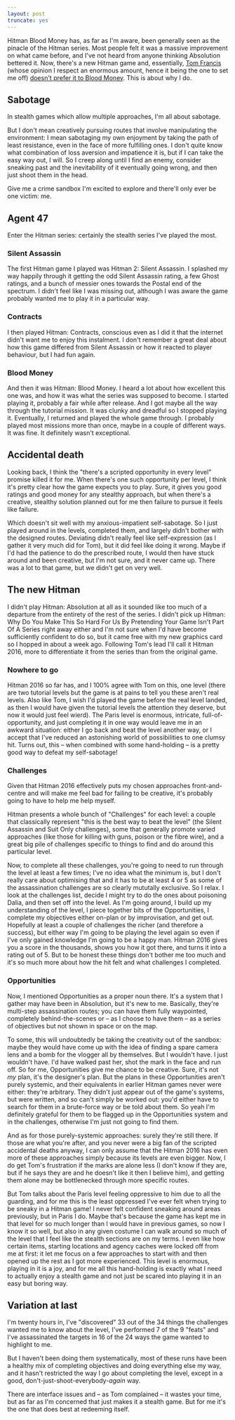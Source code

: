 ```yaml
---
layout: post
truncate: yes
---
```


Hitman Blood Money has, as far as I'm aware, been generally seen as the pinacle of the Hitman series. Most people felt it was a massive improvement on what came before, and I've not heard from anyone thinking Absolution bettered it. Now, there's a new Hitman game and, essentially, [Tom Francis][pentadactTwitter] (whose opinion I respect an enormous amount, hence it being the one to set me off) [doesn't prefer it to Blood Money][c&cEp]. This is about why I do.

## Sabotage
In stealth games which allow multiple approaches, I'm all about sabotage.

But I don't mean creatively pursuing routes that involve manipulating the environment: I mean sabotaging my own enjoyment by taking the path of least resistance, even in the face of more fulfilling ones. I don't quite know what combination of loss aversion and impatience it is, but if I can take the easy way out, I will. So I creep along until I find an enemy, consider sneaking past and the inevitability of it eventually going wrong, and then just shoot them in the head.

Give me a crime sandbox I'm excited to explore and there'll only ever be one victim: me.

## Agent 47
Enter the Hitman series: certainly the stealth series I've played the most.

### Silent Assassin
The first Hitman game I played was Hitman 2: Silent Assassin. I splashed my way happily through it getting the odd Silent Assassin rating, a few Ghost ratings, and a bunch of messier ones towards the Postal end of the spectrum. I didn't feel like I was missing out, although I was aware the game probably wanted me to play it in a particular way.

### Contracts
I then played Hitman: Contracts, conscious even as I did it that the internet didn't want me to enjoy this instalment. I don't remember a great deal about how this game differed from Silent Assassin or how it reacted to player behaviour, but I had fun again.

### Blood Money
And then it was Hitman: Blood Money. I heard a lot about how excellent this one was, and how it was what the series was supposed to become. I started playing it, probably a fair while after release. And I got maybe all the way through the tutorial mission. It was clunky and dreadful so I stopped playing it. Eventually, I returned and played the whole game through. I probably played most missions more than once, maybe in a couple of different ways. It was fine. It definitely wasn't exceptional.

## Accidental death
Looking back, I think the "there's a scripted opportunity in every level" promise killed it for me. When there's one such opportunity per level, I think it's pretty clear how the game expects you to play. Sure, it gives you good ratings and good money for any stealthy approach, but when there's a creative, stealthy solution planned out for me then failure to pursue it feels like failure.

Which doesn't sit well with my anxious-impatient self-sabotage. So I just played around in the levels, completed them, and largely didn't bother with the designed routes. Deviating didn't really feel like self-expression (as I gather it very much did for Tom), but it did feel like doing it wrong. Maybe if I'd had the patience to do the prescribed route, I would then have stuck around and been creative, but I'm not sure, and it never came up. There was a lot to that game, but we didn't get on very well. 

## The new Hitman
I didn't play Hitman: Absolution at all as it sounded like too much of a departure from the entirety of the rest of the series. I didn't pick up Hitman: Why Do You Make This So Hard For Us By Pretending Your Game Isn't Part Of A Series right away either and I'm not sure when I'd have become sufficiently confident to do so, but it came free with my new graphics card so I hopped in about a week ago. Following Tom's lead I'll call it Hitman 2016, more to differentiate it from the series than from the original game.

### Nowhere to go
Hitman 2016 so far has, and I 100% agree with Tom on this, one level (there are two tutorial levels but the game is at pains to tell you these aren't real levels. Also like Tom, I wish I'd played the game before the real level landed, as then I would have given the tutorial levels the attention they deserve, but now it would just feel wierd). The Paris level is enormous, intricate, full-of-opportunity, and just completing it in one way would leave me in an awkward situation: either I go back and beat the level another way, or I accept that I've reduced an astonishing world of possibilities to one clumsy hit. Turns out, this – when combined with some hand-holding – is a pretty good way to defeat my self-sabotage!

### Challenges
Given that Hitman 2016 effectively puts my chosen approaches front-and-centre and will make me feel bad for failing to be creative, it's probably going to have to help me help myself.

Hitman presents a whole bunch of "Challenges" for each level: a couple that classically represent "this is the best way to beat the level" (the Silent Assassin and Suit Only challenges), some that generally promote varied approaches (like those for killing with guns, poison or the fibre wire), and a great big pile of challenges specific to things to find and do around this particular level.

Now, to complete all these challenges, you're going to need to run through the level at least a few times; I've no idea what the minimum is, but I don't really care about optimising that and it has to be at least 4 or 5 as some of the assassination challenges are so clearly mututally exclusive. So I relax. I look at the challenges list, decide I might try to do the ones about poisoning Dalia, and then set off into the level. As I'm going around, I build up my understanding of the level, I piece together bits of the Opportunities, I complete my objectives either on-plan or by improvisation, and get out. Hopefully at least a couple of challenges the richer (and therefore a success), but either way I'm going to be playing the level again so even if I've only gained knowledge I'm going to be a happy man. Hitman 2016 gives you a score in the thousands, shows you how it got there, and turns it into a rating out of 5. But to be honest these things don't bother me too much and it's so much more about how the hit felt and what challenges I completed.

### Opportunities
Now, I mentioned Opportunities as a proper noun there. It's a system that I gather may have been in Absolution, but it's new to me. Basically, they're multi-step assassination routes; you can have them fully waypointed, completely behind-the-scenes or – as I choose to have them – as a series of objectives but not shown in space or on the map.

To some, this will undoubtedly be taking the creativity out of the sandbox: maybe they would have come up with the idea of finding a spare camera lens and a bomb for the vlogger all by themselves. But I wouldn't have. I just wouldn't have. I'd have walked past her, shot the mark in the face and run off. So for me, Opportunities give me chance to be creative. Sure, it's not *my* plan, it's the designer's plan. But the plans in these Opportunities aren't purely systemic, and their equivalents in earlier Hitman games never were either: they're arbitrary. They didn't just appear out of the game's systems, but were written, and so can't simply be worked out: you'd either have to search for them in a brute-force way or be told about them. So yeah I'm definitely grateful for them to be flagged up in the Opportunities system and in the challenges, otherwise I'm just not going to find them.

And as for those purely-systemic approaches: surely they're still there. If those are what you're after, and you never were a big fan of the scripted accidental deaths anyway, I can only assume that the Hitman 2016 has even more of these approaches simply because its levels are even bigger. Now, I do get Tom's frustration if the marks are alone less (I don't know if they are, but if he says they are and he doesn't like it then I believe him), and getting them alone may be bottlenecked through more specific routes.

But Tom talks about the Paris level feeling oppressive to him due to all the guarding, and for me this is the least oppressed I've ever felt when trying to be sneaky in a Hitman game! I never felt confident sneaking around areas previously, but in Paris I do. Maybe that's because the game has kept me in that level for so much longer than I would have in previous games, so now I know it so well, but also in any given costume I can walk around so much of the level that I feel like the stealth sections are on my terms. I even like how certain items, starting locations and agency caches were locked off from me at first: it let me focus on a few approaches to start with and then opened up the rest as I got more experienced. This level is enormous, playing in it is a joy, and for me all this hand-holding is exactly what I need to actually enjoy a stealth game and not just be scared into playing it in an easy but boring way.

## Variation at last
I'm twenty hours in, I've "discovered" 33 out of the 34 things the challenges wanted me to know about the level, I've performed 7 of the 9 "feats" and I've assassinated the targets in 16 of the 24 ways the game wanted to highlight to me.

But I haven't been doing them systematically, most of these runs have been a healthy mix of completing objectives and doing everything else my way, and it hasn't restricted the way I go about completing the level, except in a good, don't-just-shoot-everybody-*again* way.

There are interface issues and – as Tom complained – it wastes your time, but as far as I'm concerned that just makes it a stealth game. But for me it's the one that does best at redeeming itself.

[pentadactTwitter]: https://twitter.com/intent/user?screen_name=pentadact "@pentadact"
[c&cEp]: https://www.youtube.com/watch?v=vhR6rDY3sGs&feature=youtu.be&t=41m59s
